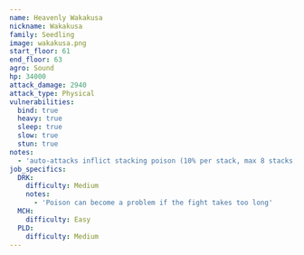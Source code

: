 ```yaml
---
name: Heavenly Wakakusa
nickname: Wakakusa
family: Seedling
image: wakakusa.png
start_floor: 61
end_floor: 63
agro: Sound
hp: 34000
attack_damage: 2940
attack_type: Physical
vulnerabilities:
  bind: true
  heavy: true
  sleep: true
  slow: true
  stun: true
notes:
  - 'auto-attacks inflict stacking poison (10% per stack, max 8 stacks, 30s)'
job_specifics:
  DRK:
    difficulty: Medium
    notes:
      - 'Poison can become a problem if the fight takes too long'
  MCH:
    difficulty: Easy
  PLD:
    difficulty: Medium
---
```

